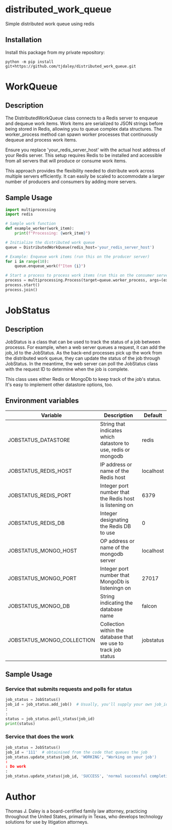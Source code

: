 # distributed_work_queue
Simple distributed work queue using redis

## Installation

Install this package from my private repository:

```python -m pip install git+https://github.com/tjdaley/distributed_work_queue.git```

# WorkQueue

## Description

The DistributedWorkQueue class  connects to a Redis server to enqueue and dequeue work items. Work items are serialized to JSON strings before being stored in Redis, allowing you to queue complex data structures. The worker_process method can spawn worker processes that continuously dequeue and process work items.

Ensure you replace 'your_redis_server_host' with the actual host address of your Redis server. This setup requires Redis to be installed and accessible from all servers that will produce or consume work items.

This approach provides the flexibility needed to distribute work across multiple servers efficiently. It can easily be scaled to accommodate a larger number of producers and consumers by adding more servers.

## Sample Usage

```python
import multiprocessing
import redis

# Sample work function
def example_worker(work_item):
    print(f"Processing: {work_item}")

# Initialize the distributed work queue
queue = DistributedWorkQueue(redis_host='your_redis_server_host')

# Example: Enqueue work items (run this on the producer server)
for i in range(10):
    queue.enqueue_work(f"Item {i}")

# Start a process to process work items (run this on the consumer server)
process = multiprocessing.Process(target=queue.worker_process, args=(example_worker,))
process.start()
process.join()
```

# JobStatus

## Description

JobStatus is a class that can be used to track the status of a job between processs. For example, when a web
server queues a request, it can add the job_id to the JobStatus. As the back-end processes pick up the work from
the distributed work queue, they can update the status of the job through JobStatus. In the meantime, the web server can poll the JobStatus class with the request ID to determine when the job is complete.

This class uses either Redis or MongoDb to keep track of the job's status. It's easy to implement other datastore
options, too.

## Environment variables

| Variable | Description | Default|
|---|---|---|
| JOBSTATUS_DATASTORE | String that indicates which datastore to use, redis or mongodb | redis |
| JOBSTATUS_REDIS_HOST | IP address or name of the Redis host | localhost |
| JOBSTATUS_REDIS_PORT | Integer port number that the Redis host is listening on | 6379 |
| JOBSTATUS_REDIS_DB | Integer designating the Redis DB to use | 0 |
| JOBSTATUS_MONGO_HOST | OP address or name of the mongodb server | localhost |
| JOBSTATUS_MONGO_PORT | Integer port number that MongoDb is listeningn on | 27017 |
| JOBSTATUS_MONGO_DB | String indicating the database name | falcon |
| JOBSTATUS_MONGO_COLLECTION | Collection within the database that we use to track job status | jobstatus |

## Sample Usage

### Service that submits requests and polls for status

```python
job_status = JobStatus()
job_id = job_status.add_job()  # Usually, you'll supply your own job_id as an argument
:
:
status = job_status.poll_status(job_id)
print(status)
```

### Service that does the work

```python
job_status = JobStatus()
job_id = '111'  # obtainined from the code that queues the job
job_status.update_status(job_id, 'WORKING', "Working on your job')
:
: Do work
:
job_status.update_status(job_id, 'SUCCESS', 'normal successful completion')
```

# Author
Thomas J. Daley is a board-certified family law attorney, practicing throughout the United States, primarily in Texas, who develops technology solutions for use by litigation attorneys.
